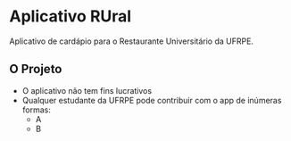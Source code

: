 # Aplicativo RUral

Aplicativo de cardápio para o Restaurante Universitário da UFRPE.

## O Projeto

- O aplicativo não tem fins lucrativos
- Qualquer estudante da UFRPE pode contribuir com o app de inúmeras formas:
  - A
  - B
